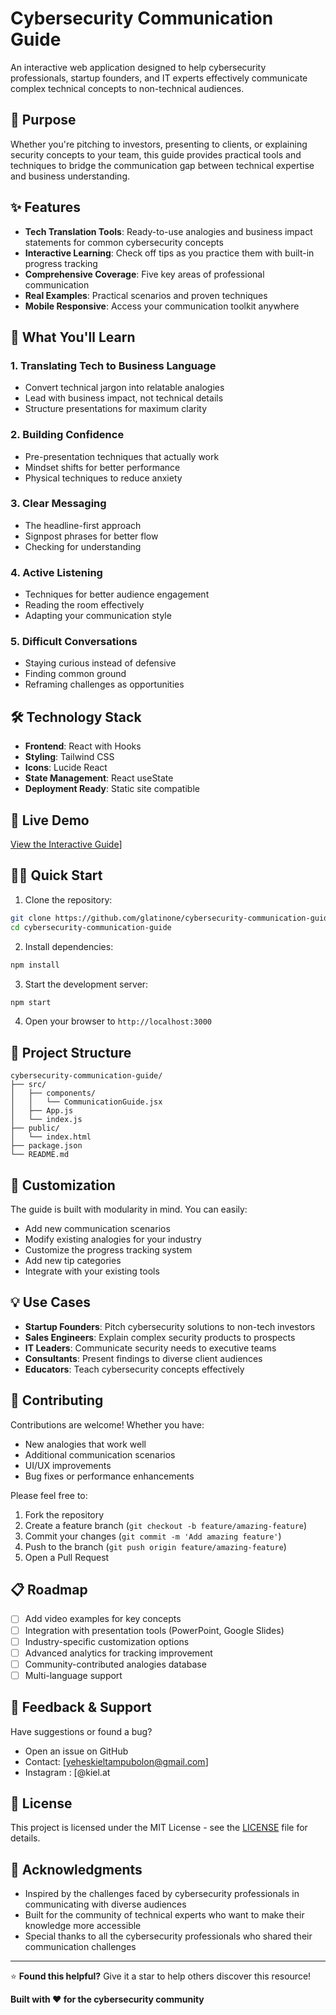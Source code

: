 # Cybersecurity Communication Guide

An interactive web application designed to help cybersecurity professionals, startup founders, and IT experts effectively communicate complex technical concepts to non-technical audiences.

## 🎯 Purpose

Whether you're pitching to investors, presenting to clients, or explaining security concepts to your team, this guide provides practical tools and techniques to bridge the communication gap between technical expertise and business understanding.

## ✨ Features

- **Tech Translation Tools**: Ready-to-use analogies and business impact statements for common cybersecurity concepts
- **Interactive Learning**: Check off tips as you practice them with built-in progress tracking
- **Comprehensive Coverage**: Five key areas of professional communication
- **Real Examples**: Practical scenarios and proven techniques
- **Mobile Responsive**: Access your communication toolkit anywhere

## 🚀 What You'll Learn

### 1. Translating Tech to Business Language
- Convert technical jargon into relatable analogies
- Lead with business impact, not technical details
- Structure presentations for maximum clarity

### 2. Building Confidence
- Pre-presentation techniques that actually work
- Mindset shifts for better performance
- Physical techniques to reduce anxiety

### 3. Clear Messaging
- The headline-first approach
- Signpost phrases for better flow
- Checking for understanding

### 4. Active Listening
- Techniques for better audience engagement
- Reading the room effectively
- Adapting your communication style

### 5. Difficult Conversations
- Staying curious instead of defensive
- Finding common ground
- Reframing challenges as opportunities

## 🛠️ Technology Stack

- **Frontend**: React with Hooks
- **Styling**: Tailwind CSS
- **Icons**: Lucide React
- **State Management**: React useState
- **Deployment Ready**: Static site compatible

## 📱 Live Demo

[View the Interactive Guide](https://claude.ai/public/artifacts/f62e576b-4645-4fc8-95a5-266f8aad5c2e)]

## 🏃‍♂️ Quick Start

1. Clone the repository:
```bash
git clone https://github.com/glatinone/cybersecurity-communication-guide.git
cd cybersecurity-communication-guide
```

2. Install dependencies:
```bash
npm install
```

3. Start the development server:
```bash
npm start
```

4. Open your browser to `http://localhost:3000`

## 📁 Project Structure

```
cybersecurity-communication-guide/
├── src/
│   ├── components/
│   │   └── CommunicationGuide.jsx
│   ├── App.js
│   └── index.js
├── public/
│   └── index.html
├── package.json
└── README.md
```

## 🎨 Customization

The guide is built with modularity in mind. You can easily:

- Add new communication scenarios
- Modify existing analogies for your industry
- Customize the progress tracking system
- Add new tip categories
- Integrate with your existing tools

## 💡 Use Cases

- **Startup Founders**: Pitch cybersecurity solutions to non-tech investors
- **Sales Engineers**: Explain complex security products to prospects
- **IT Leaders**: Communicate security needs to executive teams
- **Consultants**: Present findings to diverse client audiences
- **Educators**: Teach cybersecurity concepts effectively

## 🤝 Contributing

Contributions are welcome! Whether you have:
- New analogies that work well
- Additional communication scenarios
- UI/UX improvements
- Bug fixes or performance enhancements

Please feel free to:
1. Fork the repository
2. Create a feature branch (`git checkout -b feature/amazing-feature`)
3. Commit your changes (`git commit -m 'Add amazing feature'`)
4. Push to the branch (`git push origin feature/amazing-feature`)
5. Open a Pull Request

## 📋 Roadmap

- [ ] Add video examples for key concepts
- [ ] Integration with presentation tools (PowerPoint, Google Slides)
- [ ] Industry-specific customization options
- [ ] Advanced analytics for tracking improvement
- [ ] Community-contributed analogies database
- [ ] Multi-language support

## 📧 Feedback & Support

Have suggestions or found a bug? 
- Open an issue on GitHub
- Contact: [yeheskieltampubolon@gmail.com]
- Instagram : [@kiel.at

## 📄 License

This project is licensed under the MIT License - see the [LICENSE](LICENSE) file for details.

## 🙏 Acknowledgments

- Inspired by the challenges faced by cybersecurity professionals in communicating with diverse audiences
- Built for the community of technical experts who want to make their knowledge more accessible
- Special thanks to all the cybersecurity professionals who shared their communication challenges

---

⭐ **Found this helpful?** Give it a star to help others discover this resource!

**Built with ❤️ for the cybersecurity community**
